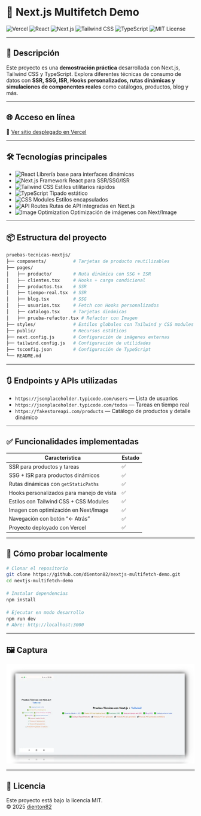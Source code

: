 # 🚀 Next.js Multifetch Demo

![Vercel](https://img.shields.io/badge/Deploy-Vercel-black?style=for-the-badge)
![React](https://img.shields.io/badge/React-20232A?style=for-the-badge&logo=react&logoColor=61DAFB)
![Next.js](https://img.shields.io/badge/Next.js-000000?style=for-the-badge&logo=next.js&logoColor=white)
![Tailwind CSS](https://img.shields.io/badge/TailwindCSS-06B6D4?style=for-the-badge&logo=tailwindcss&logoColor=white)
![TypeScript](https://img.shields.io/badge/TypeScript-3178C6?style=for-the-badge&logo=typescript&logoColor=white)
![MIT License](https://img.shields.io/badge/License-MIT-green?style=for-the-badge)

---

## 🧠 Descripción

Este proyecto es una **demostración práctica** desarrollada con Next.js, Tailwind CSS y TypeScript. Explora diferentes técnicas de consumo de datos con **SSR, SSG, ISR, Hooks personalizados, rutas dinámicas y simulaciones de componentes reales** como catálogos, productos, blog y más.

---

## 🌐 Acceso en línea

🔗 [Ver sitio desplegado en Vercel](https://nextjs-multifetch-demo.vercel.app/)

---

## 🛠️ Tecnologías principales

- ![React](https://img.shields.io/badge/React-20232A?logo=react&logoColor=61DAFB) Librería base para interfaces dinámicas
- ![Next.js](https://img.shields.io/badge/Next.js-000000?logo=next.js&logoColor=white) Framework React para SSR/SSG/ISR
- ![Tailwind CSS](https://img.shields.io/badge/TailwindCSS-06B6D4?logo=tailwindcss&logoColor=white) Estilos utilitarios rápidos
- ![TypeScript](https://img.shields.io/badge/TypeScript-3178C6?logo=typescript&logoColor=white) Tipado estático
- ![CSS Modules](https://img.shields.io/badge/CSS%20Modules-blue) Estilos encapsulados
- ![API Routes](https://img.shields.io/badge/API%20Routes-integrado-blueviolet) Rutas de API integradas en Next.js
- ![Image Optimization](https://img.shields.io/badge/Images-NextImage-yellow) Optimización de imágenes con Next/Image


---

## 📦 Estructura del proyecto

```bash
pruebas-tecnicas-nextjs/
├── components/          # Tarjetas de producto reutilizables
├── pages/
│   ├── producto/        # Ruta dinámica con SSG + ISR
│   ├── clientes.tsx     # Hooks + carga condicional
│   ├── productos.tsx    # SSR
│   ├── tiempo-real.tsx  # SSR
│   ├── blog.tsx         # SSG
│   ├── usuarios.tsx     # Fetch con Hooks personalizados
│   ├── catalogo.tsx     # Tarjetas dinámicas
│   ├── prueba-refactor.tsx # Refactor con Imagen
├── styles/              # Estilos globales con Tailwind y CSS modules
├── public/              # Recursos estáticos
├── next.config.js       # Configuración de imágenes externas
├── tailwind.config.js   # Configuración de utilidades
├── tsconfig.json        # Configuración de TypeScript
└── README.md
```

---

## 🔃 Endpoints y APIs utilizadas

- `https://jsonplaceholder.typicode.com/users` — Lista de usuarios
- `https://jsonplaceholder.typicode.com/todos` — Tareas en tiempo real
- `https://fakestoreapi.com/products` — Catálogo de productos y detalle dinámico

---

## ✅ Funcionalidades implementadas

| Característica                              | Estado |
|---------------------------------------------|--------|
| SSR para productos y tareas                 | ✅     |
| SSG + ISR para productos dinámicos          | ✅     |
| Rutas dinámicas con `getStaticPaths`        | ✅     |
| Hooks personalizados para manejo de vista   | ✅     |
| Estilos con Tailwind CSS + CSS Modules      | ✅     |
| Imagen con optimización en Next/Image       | ✅     |
| Navegación con botón “← Atrás”              | ✅     |
| Proyecto deployado con Vercel               | ✅     |

---

## 🧪 Cómo probar localmente

```bash
# Clonar el repositorio
git clone https://github.com/dienton82/nextjs-multifetch-demo.git
cd nextjs-multifetch-demo

# Instalar dependencias
npm install

# Ejecutar en modo desarrollo
npm run dev
# Abre: http://localhost:3000
```

---

## 🖼️ Captura

![Home](pages/next.webp)

---

## 📄 Licencia

Este proyecto está bajo la licencia MIT.  
© 2025 [dienton82](https://github.com/dienton82)
